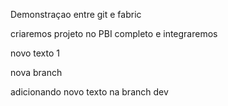 Demonstraçao entre git e fabric 

criaremos projeto no PBI completo e integraremos

novo texto 1

nova branch 

adicionando novo texto na branch dev